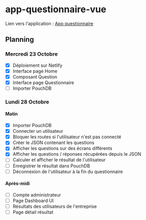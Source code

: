 # app-questionnaire-vue
 Lien vers l'application : [App questionnaire](https://clever-mcnulty-ae4f6c.netlify.com)


## Planning

### Mercredi 23 Octobre

- [x] Déploiement sur Netlify 
- [x] Interface page Home
- [x] Composant Question
- [x] Interface page Questionnaire
- [ ] Importer PouchDB

### Lundi 28 Octobre

#### Matin 

- [x] Importer PouchDB
- [x] Connecter un utilisateur
- [x] Bloquer les routes si l'utilisateur n'est pas connecté
- [x] Créer le JSON contenant les questions
- [x] Afficher les questions sur des écrans différents
- [x] Afficher les questions / réponses récupérées depuis le JSON
- [ ] Calculer et afficher le résultat de l'utilisateur
- [ ] Enregistrer le résultat dans PouchDB
- [ ] Déconnexion de l'utilisateur à la fin du questionnaire

#### Après-midi

- [ ] Compte administrateur
- [ ] Page Dashboard UI
- [ ] Résultats des utilisateurs de l'entreprise
- [ ] Page détail résultat
